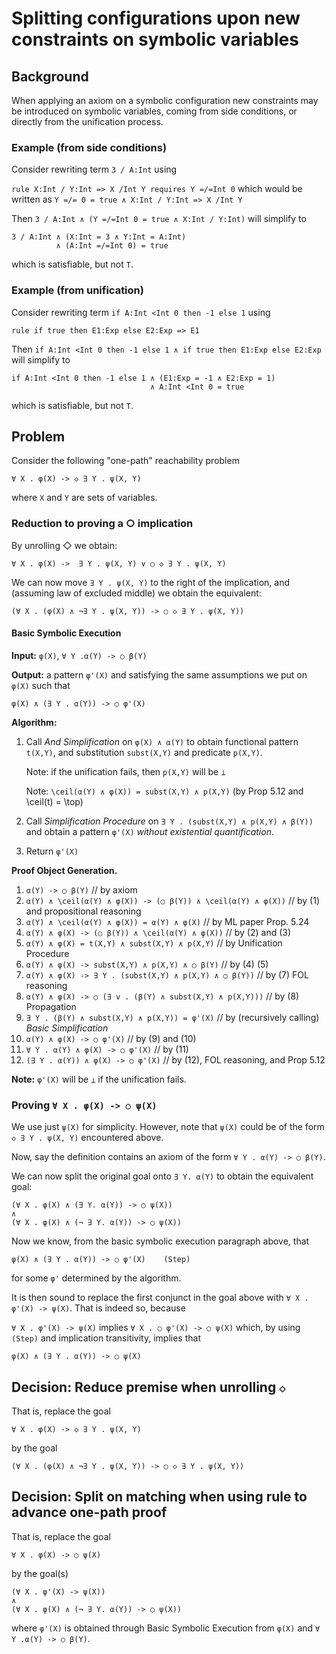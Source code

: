 Splitting configurations upon new constraints on symbolic variables
===================================================================

Background
----------

When applying an axiom on a symbolic configuration new constraints may be
introduced on symbolic variables, coming from side conditions, or directly
from the unification process.

### Example (from side conditions)

Consider rewriting term `3 / A:Int` using

`rule X:Int / Y:Int => X /Int Y requires Y =/=Int 0`
which would be written as
`Y =/= 0 = true ∧ X:Int / Y:Int => X /Int Y`

Then `3 / A:Int ∧ (Y =/=Int 0 = true ∧ X:Int / Y:Int)` will simplify to
```
3 / A:Int ∧ (X:Int = 3 ∧ Y:Int = A:Int)
          ∧ (A:Int =/=Int 0) = true
```
which is satisfiable, but not `T`.

### Example (from unification)

Consider rewriting term `if A:Int <Int 0 then -1 else 1` using

`rule if true then E1:Exp else E2:Exp => E1`

Then `if A:Int <Int 0 then -1 else 1 ∧ if true then E1:Exp else E2:Exp` will
simplify to
```
if A:Int <Int 0 then -1 else 1 ∧ (E1:Exp = -1 ∧ E2:Exp = 1)
                               ∧ A:Int <Int 0 = true
```
which is satisfiable, but not `T`.

Problem
-------

Consider the following "one-path" reachability problem

```
∀ X . φ(X) -> ◇ ∃ Y . ψ(X, Y)
```
where `X` and `Y` are sets of variables.

### Reduction to proving a ○ implication

By unrolling ◇ we obtain:
```
∀ X . φ(X) ->  ∃ Y . ψ(X, Y) ∨ ○ ◇ ∃ Y . ψ(X, Y)
```

We can now move `∃ Y . ψ(X, Y)` to the right of the implication,
and (assuming law of excluded middle) we obtain the equivalent:
```
(∀ X . (φ(X) ∧ ¬∃ Y . ψ(X, Y)) -> ○ ◇ ∃ Y . ψ(X, Y))
```

#### Basic Symbolic Execution

**Input:** `φ(X)`, `∀ Y .α(Y) -> ○ β(Y)`

**Output:** a pattern `φ'(X)` and satisfying the same assumptions we put on
  `φ(X)` such that
```
φ(X) ∧ (∃ Y . α(Y)) -> ○ φ'(X)
```

**Algorithm:**

1. Call *And Simplification* on `φ(X) ∧ α(Y)` to obtain functional
   pattern  `t(X,Y)`, and substitution `subst(X,Y)` and predicate `p(X,Y)`.
 
   Note: if the unification fails, then `p(X,Y)` will be `⊥`

   Note: `\ceil(α(Y) ∧ φ(X)) = subst(X,Y) ∧ p(X,Y)`
   (by Prop 5.12 and \ceil(t) = \top)
1. Call *Simplification Procedure* on `∃ Y . (subst(X,Y) ∧ p(X,Y) ∧ β(Y))`
   and obtain a pattern `φ'(X)` *without existential quantification*.
1. Return `φ'(X)`

**Proof Object Generation.**

1. `α(Y) -> ○ β(Y)` // by axiom
1. `α(Y) ∧ \ceil(α(Y) ∧ φ(X)) -> (○ β(Y)) ∧ \ceil(α(Y) ∧ φ(X))` // by (1) and propositional reasoning
1. `α(Y) ∧ \ceil(α(Y) ∧ φ(X)) = α(Y) ∧ φ(X)` // by ML paper Prop. 5.24
1. `α(Y) ∧ φ(X) -> (○ β(Y)) ∧ \ceil(α(Y) ∧ φ(X))` // by (2) and (3)
1. `α(Y) ∧ φ(X) = t(X,Y) ∧ subst(X,Y) ∧ p(X,Y)` // by Unification Procedure
1. `α(Y) ∧ φ(X) -> subst(X,Y) ∧ p(X,Y) ∧ ○ β(Y)` // by (4) (5)
1. `α(Y) ∧ φ(X) -> ∃ Y . (subst(X,Y) ∧ p(X,Y) ∧ ○ β(Y))` // by (7) FOL reasoning
1. `α(Y) ∧ φ(X) -> ○ (∃ v . (β(Y) ∧ subst(X,Y) ∧ p(X,Y)))` // by (8) Propagation
1. `∃ Y . (β(Y) ∧ subst(X,Y) ∧ p(X,Y)) = φ'(X)` // by (recursively calling) *Basic Simplification*
1. `α(Y) ∧ φ(X) -> ○ φ'(X)` // by (9) and (10)
1. `∀ Y . α(Y) ∧ φ(X) -> ○ φ'(X)` // by (11)
1. `(∃ Y . α(Y)) ∧ φ(X) -> ○ φ'(X)` // by (12), FOL reasoning, and Prop 5.12

**Note:** `φ'(X)` will be `⊥` if the unification fails.

### Proving `∀ X . φ(X) -> ○ ψ(X)`

We use just `ψ(X)` for simplicity.  However, note that `ψ(X)` could be
of the form `◇ ∃ Y . ψ(X, Y)` encountered above.

Now, say the definition contains an axiom of the form
`∀ Y . α(Y) -> ○ β(Y)`.

We can now split the original goal onto `∃ Y. α(Y)` to obtain
the equivalent goal:

```
(∀ X . φ(X) ∧ (∃ Y. α(Y)) -> ○ ψ(X))
∧
(∀ X . φ(X) ∧ (¬ ∃ Y. α(Y)) -> ○ ψ(X))
```

Now we know, from the basic symbolic execution paragraph above, that
```
φ(X) ∧ (∃ Y . α(Y)) -> ○ φ'(X)    (Step)
```
for some `φ'` determined by the algorithm.

It is then sound to replace the first conjunct in the goal above with
`∀ X . φ'(X) -> ψ(X)`.  That is indeed so, because

`∀ X . φ'(X) -> ψ(X)` implies `∀ X . ○ φ'(X) -> ○ ψ(X)` which,
by using `(Step)` and implication transitivity, implies that
```
φ(X) ∧ (∃ Y . α(Y)) -> ○ ψ(X)
```
 
Decision: Reduce premise when unrolling `◇ `
--------------------------------------------
That is, replace the goal
```
∀ X . φ(X) -> ◇ ∃ Y . ψ(X, Y)
```
by the goal
```
(∀ X . (φ(X) ∧ ¬∃ Y . ψ(X, Y)) -> ○ ◇ ∃ Y . ψ(X, Y))
```

Decision: Split on matching when using rule to advance one-path proof
---------------------------------------------------------------------
That is, replace the goal
```
∀ X . φ(X) -> ○ ψ(X)
```
by the goal(s)
```
(∀ X . φ'(X) -> ψ(X))
∧
(∀ X . φ(X) ∧ (¬ ∃ Y. α(Y)) -> ○ ψ(X))
```
where `φ'(X)` is obtained through Basic Symbolic Execution from
`φ(X)` and `∀ Y .α(Y) -> ○ β(Y)`.
